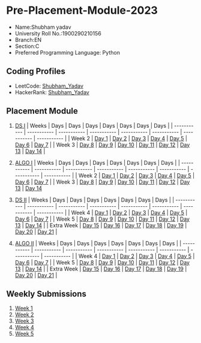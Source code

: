 # Pre-Placement-Module-2023

- Name:Shubham yadav
- University Roll No.:1900290210156
- Branch:EN
- Section:C
- Preferred Programming Language: Python

## Coding Profiles
- LeetCode: [Shubham_Yadav](https://leetcode.com/YourLeetCodeUserName/)
- HackerRank: [Shubham_Yadav](https://www.hackerrank.com/HackerRankUserName)

## Placement Module
1. [DS I](https://github.com/Shubh75056/Pre-Placement-Module-2023/tree/main/DS%20I)
    | Weeks | Days | Days | Days | Days | Days | Days | Days |
    | ----------- | ----------- | ----------- | ----------- | ----------- | ----------- | ----------- | ----------- | 
    | Week 2 | [Day 1](https://github.com/Shubh75056/Pre-Placement-Module-2023/tree/main/DS%20I/Day%201) | [Day 2](https://github.com/Shubh75056/Pre-Placement-Module-2023/tree/main/DS%20I/Day%202) | [Day 3](https://github.com/Shubh75056/Pre-Placement-Module-2023/tree/main/DS%20I/Day%203) | [Day 4](https://github.com/Shubh75056/Pre-Placement-Module-2023/tree/main/DS%20I/Day%204) | [Day 5](https://github.com/Shubh75056/Pre-Placement-Module-2023/tree/main/DS%20I/Day%205) | [Day 6](https://github.com/Shubh75056/Pre-Placement-Module-2023/tree/main/DS%20I/Day%206) | [Day 7](https://github.com/Shubh75056/Pre-Placement-Module-2023/tree/main/DS%20I/Day%207) |
    | Week 3 | [Day 8](https://github.com/Shubh75056/Pre-Placement-Module-2023/tree/main/DS%20I/Day%208) | [Day 9](https://github.com/Shubh75056/Pre-Placement-Module-2023/tree/main/DS%20I/Day%209) | [Day 10](https://github.com/Shubh75056/Pre-Placement-Module-2023/tree/main/DS%20I/Day%2010) | [Day 11](https://github.com/Shubh75056/Pre-Placement-Module-2023/tree/main/DS%20I/Day%2011) | [Day 12](https://github.com/Shubh75056/Pre-Placement-Module-2023/tree/main/DS%20I/Day%2012) | [Day 13](https://github.com/Shubh75056/Pre-Placement-Module-2023/tree/main/DS%20I/Day%2013) | [Day 14](https://github.com/Shubh75056/Pre-Placement-Module-2023/tree/main/DS%20I/Day%2014) |
    
2. [ALGO I](https://github.com/Shubh75056/Pre-Placement-Module-2023/tree/main/ALGO%20I)
    | Weeks | Days | Days | Days | Days | Days | Days | Days |
    | ----------- | ----------- | ----------- | ----------- | ----------- | ----------- | ----------- | ----------- |
    | Week 2 | [Day 1](https://github.com/Shubh75056/Pre-Placement-Module-2023/tree/main/ALGO%20I/Day%201) | [Day 2](https://github.com/Shubh75056/Pre-Placement-Module-2023/tree/main/ALGO%20I/Day%202) | [Day 3](https://github.com/Shubh75056/Pre-Placement-Module-2023/tree/main/ALGO%20I/Day%203) | [Day 4](https://github.com/Shubh75056/Pre-Placement-Module-2023/tree/main/ALGO%20I/Day%204) | [Day 5](https://github.com/Shubh75056/Pre-Placement-Module-2023/tree/main/ALGO%20I/Day%205) | [Day 6](https://github.com/Shubh75056/Pre-Placement-Module-2023/tree/main/ALGO%20I/Day%206) | [Day 7](https://github.com/Shubh75056/Pre-Placement-Module-2023/tree/main/ALGO%20I/Day%207) |
    | Week 3 | [Day 8](https://github.com/Shubh75056/Pre-Placement-Module-2023/tree/main/ALGO%20I/Day%208) | [Day 9](https://github.com/Shubh75056/Pre-Placement-Module-2023/tree/main/ALGO%20I/Day%209) | [Day 10](https://github.com/Shubh75056/Pre-Placement-Module-2023/tree/main/ALGO%20I/Day%2010) | [Day 11](https://github.com/Shubh75056/Pre-Placement-Module-2023/tree/main/ALGO%20I/Day%2011) | [Day 12](https://github.com/Shubh75056/Pre-Placement-Module-2023/tree/main/ALGO%20I/Day%2012) | [Day 13](https://github.com/Shubh75056/Pre-Placement-Module-2023/tree/main/ALGO%20I/Day%2013) | [Day 14](https://github.com/Shubh75056/Pre-Placement-Module-2023/tree/main/ALGO%20I/Day%2014)  
    
3. [DS II](https://github.com/Shubh75056/Pre-Placement-Module-2023/tree/main/DS%20II)
    | Weeks | Days | Days | Days | Days | Days | Days | Days |
    | ----------- | ----------- | ----------- | ----------- | ----------- | ----------- | ----------- | ----------- |
    | Week 4 | [Day 1](https://github.com/Shubh75056/Pre-Placement-Module-2023/tree/main/DS%20II/Day%201) | [Day 2](https://github.com/Shubh75056/Pre-Placement-Module-2023/tree/main/DS%20II/Day%202) | [Day 3](https://github.com/Shubh75056/Pre-Placement-Module-2023/tree/main/DS%20II/Day%203) | [Day 4](https://github.com/Shubh75056/Pre-Placement-Module-2023/tree/main/DS%20II/Day%204) | [Day 5](https://github.com/Shubh75056/Pre-Placement-Module-2023/tree/main/DS%20II/Day%205) | [Day 6](https://github.com/Shubh75056/Pre-Placement-Module-2023/tree/main/DS%20II/Day%206) | [Day 7](https://github.com/Shubh75056/Pre-Placement-Module-2023/tree/main/DS%20II/Day%207) | 
    | Week 5 | [Day 8](https://github.com/Shubh75056/Pre-Placement-Module-2023/tree/main/DS%20II/Day%208) | [Day 9](https://github.com/Shubh75056/Pre-Placement-Module-2023/tree/main/DS%20II/Day%209) | [Day 10](https://github.com/Shubh75056/Pre-Placement-Module-2023/tree/main/DS%20II/Day%2010) | [Day 11](https://github.com/Shubh75056/Pre-Placement-Module-2023/tree/main/DS%20II/Day%2011) | [Day 12](https://github.com/Shubh75056/Pre-Placement-Module-2023/tree/main/DS%20II/Day%2012) | [Day 13](https://github.com/Shubh75056/Pre-Placement-Module-2023/tree/main/DS%20II/Day%2013) | [Day 14](https://github.com/Shubh75056/Pre-Placement-Module-2023/tree/main/DS%20II/Day%2014) |
    | Extra Week | [Day 15](https://github.com/Shubh75056/Pre-Placement-Module-2023/tree/main/DS%20II/Day%2015) | [Day 16](https://github.com/Shubh75056/Pre-Placement-Module-2023/tree/main/DS%20II/Day%2016) | [Day 17](https://github.com/Shubh75056/Pre-Placement-Module-2023/tree/main/DS%20II/Day%2017) | [Day 18](https://github.com/Shubh75056/Pre-Placement-Module-2023/tree/main/DS%20II/Day%2018) | [Day 19](https://github.com/Shubh75056/Pre-Placement-Module-2023/tree/main/DS%20II/Day%2019) | [Day 20](https://github.com/Shubh75056/Pre-Placement-Module-2023/tree/main/DS%20II/Day%2020) | [Day 21](https://github.com/Shubh75056/Pre-Placement-Module-2023/tree/main/DS%20II/Day%2021) |
    
4. [ALGO II](https://github.com/Shubh75056/Pre-Placement-Module-2023/tree/main/ALGO%20II)
    | Weeks | Days | Days | Days | Days | Days | Days | Days |
    | ----------- | ----------- | ----------- | ----------- | ----------- | ----------- | ----------- | ----------- |
    | Week 4 | [Day 1](https://github.com/Shubh75056/Pre-Placement-Module-2023/tree/main/ALGO%20II/Day%201) | [Day 2](https://github.com/Shubh75056/Pre-Placement-Module-2023/tree/main/ALGO%20II/Day%202) | [Day 3](https://github.com/Shubh75056/Pre-Placement-Module-2023/tree/main/ALGO%20II/Day%203) | [Day 4](https://github.com/Shubh75056/Pre-Placement-Module-2023/tree/main/ALGO%20II/Day%204) | [Day 5](https://github.com/Shubh75056/Pre-Placement-Module-2023/tree/main/ALGO%20II/Day%205) | [Day 6](https://github.com/Shubh75056/Pre-Placement-Module-2023/tree/main/ALGO%20II/Day%206) | [Day 7](https://github.com/Shubh75056/Pre-Placement-Module-2023/tree/main/ALGO%20II/Day%207) |
    | Week 5 | [Day 8](https://github.com/Shubh75056/Pre-Placement-Module-2023/tree/main/ALGO%20II/Day%208) | [Day 9](https://github.com/Shubh75056/Pre-Placement-Module-2023/tree/main/ALGO%20II/Day%209) | [Day 10](https://github.com/Shubh75056/Pre-Placement-Module-2023/tree/main/ALGO%20II/Day%2010) | [Day 11](https://github.com/Shubh75056/Pre-Placement-Module-2023/tree/main/ALGO%20II/Day%2011) | [Day 12](https://github.com/Shubh75056/Pre-Placement-Module-2023/tree/main/ALGO%20II/Day%2012) | [Day 13](https://github.com/Shubh75056/Pre-Placement-Module-2023/tree/main/ALGO%20II/Day%2013) | [Day 14](https://github.com/Shubh75056/Pre-Placement-Module-2023/tree/main/ALGO%20II/Day%2014) |
    | Extra Week | [Day 15](https://github.com/Shubh75056/Pre-Placement-Module-2023/tree/main/ALGO%20II/Day%2015) | [Day 16](https://github.com/Shubh75056/Pre-Placement-Module-2023/tree/main/ALGO%20II/Day%2016) | [Day 17](https://github.com/Shubh75056/Pre-Placement-Module-2023/tree/main/ALGO%20II/Day%2017) | [Day 18](https://github.com/Shubh75056/Pre-Placement-Module-2023/tree/main/ALGO%20II/Day%2018) | [Day 19](https://github.com/Shubh75056/Pre-Placement-Module-2023/tree/main/ALGO%20II/Day%2019) | [Day 20](https://github.com/Shubh75056/Pre-Placement-Module-2023/tree/main/ALGO%20II/Day%2020) | [Day 21](https://github.com/Shubh75056/Pre-Placement-Module-2023/tree/main/ALGO%20II/Day%2021) |

## Weekly Submissions
1. [Week 1](https://github.com/Shubh75056/Pre-Placement-Module-2023/tree/main/Weekly%20Submissions/Week%201)
2. [Week 2](https://github.com/Shubh75056/Pre-Placement-Module-2023/tree/main/Weekly%20Submissions/Week%202)
3. [Week 3](https://github.com/Shubh75056/Pre-Placement-Module-2023/tree/main/Weekly%20Submissions/Week%203)
4. [Week 4](https://github.com/Shubh75056/Pre-Placement-Module-2023/tree/main/Weekly%20Submissions/Week%204)
5. [Week 5](https://github.com/Shubh75056/Pre-Placement-Module-2023/tree/main/Weekly%20Submissions/Week%205)
